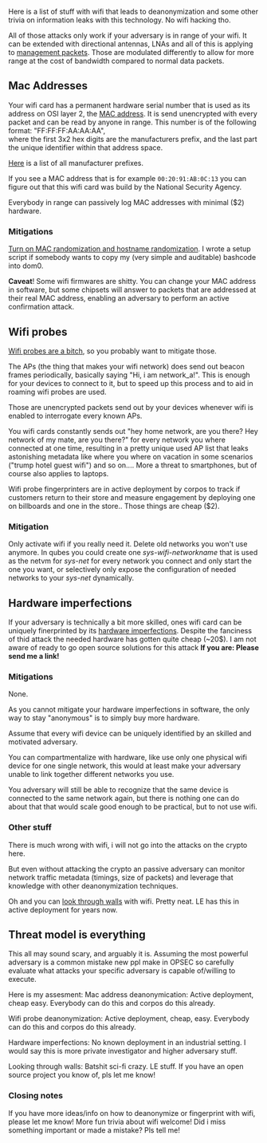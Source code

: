 Here is a list of stuff with wifi that leads to deanonymization and some other trivia on information leaks with this technology. No wifi hacking tho.

All of those attacks only work if your adversary is in range of your wifi. It can be extended with directional antennas, LNAs and all of this is applying to [management packets](https://en.wikipedia.org/wiki/802.11_Frame_Types). Those are modulated differently to allow for more range at the cost of bandwidth compared to normal data packets.

## Mac Addresses

Your wifi card has a permanent hardware serial number that is used as its address on OSI layer 2, the [MAC address](https://en.wikipedia.org/wiki/MAC_address). It is send unencrypted with every packet and can be read by anyone in range.
This number is of the following format: "FF:FF:FF:AA:AA:AA",  
where the first 3x2 hex digits are the manufacturers prefix, and the last part the unique identifier within that address space.

[Here](https://gist.github.com/aallan/b4bb86db86079509e6159810ae9bd3e4) is a list of all manufacturer prefixes.

If you see a MAC address that is for example `00:20:91:AB:0C:13` you can figure out that this wifi card was build by the National Security Agency.

Everybody in range can passively log MAC addresses with minimal ($2) hardware.

### Mitigations
 [Turn on MAC randomization and hostname randomization](https://github.com/Qubes-Community/Contents/blob/master/docs/privacy/anonymizing-your-mac-address.md). I wrote a setup script if somebody wants to copy my (very simple and auditable) bashcode into dom0.

**Caveat**! Some wifi firmwares are shitty. You can change your MAC address in software, but some chipsets will answer to packets that are addressed at their real MAC address, enabling an adversary to perform an active confirmation attack.

## Wifi probes

[Wifi probes are a bitch](https://medium.com/@brannondorsey/wi-fi-is-broken-3f6054210fa5), so you probably want to mitigate those.

The APs (the thing that makes your wifi network) does send out beacon frames periodically, basically saying "Hi, i am network_a!". This is enough for your devices to connect to it, but to speed up this process and to aid in roaming wifi probes are used.

Those are unencrypted packets send out by your devices whenever wifi is enabled to interrogate every known APs.

 You wifi cards constantly sends out "hey home network, are you there? Hey network of my mate, are you there?" for every network you where connected at one time, resulting in a pretty unique used AP list that leaks astonishing metadata like where you where on vacation in some scenarios ("trump hotel guest wifi") and so on.... More a threat to smartphones, but of course also applies to laptops.

Wifi probe fingerprinters are in active deployment by corpos to track if customers return to their store and measure engagement by deploying one on billboards and one in the store.. Those things are cheap ($2).

### Mitigation

Only activate wifi if you really need it.
Delete old networks you won't use anymore.
In qubes you could create one *sys-wifi-networkname* that is used as the netvm for *sys-net* for every network you connect and only start the one you want, or selectively only expose the configuration of needed networks to your *sys-net* dynamically.

## Hardware imperfections

If your adversary is technically a bit more skilled, ones wifi card can be uniquely finerprinted by its [hardware imperfections](https://dl.acm.org/doi/10.1145/2939918.2939936). Despite the fanciness of thid attack the needed hardware has gotten quite cheap (~20$). I am not aware of ready to go open source solutions for this attack **If you are: Please send me a link!**

### Mitigations

None.

As you cannot mitigate your hardware imperfections in software, the only way to stay "anonymous" is to simply buy more hardware.

Assume that every wifi device can be uniquely identified by an skilled and motivated adversary.

You can compartmentalize with hardware, like use only one physical wifi device for one single network, this would at least make your adversary unable to link together different networks you use.

You adversary will still be able to recognize that the same device is connected to the same network again, but there is nothing one can do about that that would scale good enough to be practical, but to not use wifi.

### Other stuff

There is much wrong with wifi, i will not go into the attacks on the crypto here.

But even without attacking the crypto an passive adversary can monitor network traffic metadata (timings, size of packets) and leverage that knowledge with other deanonymization techniques.

Oh and you can [look through walls](https://hackaday.com/2018/07/02/using-an-ai-and-wifi-to-see-through-walls/) with wifi. Pretty neat. LE has this in active deployment for years now.

## Threat model is everything

This all may sound scary, and arguably it is. Assuming the most powerful adversary is a common mistake new ppl make in OPSEC so carefully evaluate what attacks your specific adversary is capable of/willing to execute.

Here is my assesment:
Mac address deanonymication: Active deployment, cheap easy. Everybody can do this and corpos do this already.

Wifi probe deanonymization: Active deployment, cheap, easy. Everybody can do this and corpos do this already.

Hardware imperfections: No known deployment in an industrial setting. I would say this is more private investigator and higher adversary stuff.

Looking through walls:
Batshit sci-fi crazy. LE stuff. If you have an open source project you know of, pls let me know!

### Closing notes
If you have more ideas/info on how to deanonymize or fingerprint with wifi, please let me know!
More fun trivia about wifi welcome!
Did i miss something important or made a mistake? Pls tell me!